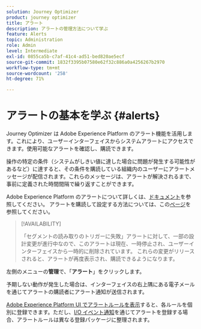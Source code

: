 ```yaml
---
solution: Journey Optimizer
product: journey optimizer
title: アラート
description: アラートの管理方法について学ぶ
feature: Alerts
topic: Administration
role: Admin
level: Intermediate
exl-id: 0855ca5b-c7af-41c4-ad51-bed820ae5ecf
source-git-commit: 1832f3395b07580e62f32c886a0a4256267b2970
workflow-type: tm+mt
source-wordcount: '258'
ht-degree: 71%

---
```


# アラートの基本を学ぶ {#alerts}

Journey Optimizer は Adobe Experience Platform のアラート機能を活用します。これにより、ユーザーインターフェイスからシステムアラートにアクセスできます。使用可能なアラートを確認し、購読できます。

操作の特定の条件（システムがしきい値に達した場合に問題が発生する可能性があるなど）に達すると、その条件を購読している組織内のユーザーにアラートメッセージが配信されます。これらのメッセージは、アラートが解決されるまで、事前に定義された時間間隔で繰り返すことができます。

Adobe Experience Platform のアラートについて詳しくは、[ドキュメント](https://experienceleague.adobe.com/docs/experience-platform/observability/alerts/overview.html?lang=ja)を参照してください。
アラートを購読して設定する方法については、この[ページ](https://experienceleague.adobe.com/docs/experience-platform/observability/alerts/ui.html?lang=ja)を参照してください。

>[!AVAILABILITY]
>
>「セグメントの読み取りのトリガーに失敗」アラートに対して、一部の設計変更が進行中なので、このアラートは現在、一時停止され、ユーザーインターフェイスから一時的に削除されています。 これらの変更がリリースされると、アラートが再度表示され、購読できるようになります。

左側のメニューの&#x200B;**管理**&#x200B;で、「**アラート**」をクリックします。

<!--A pre-configured alert for Journey Optimizer is available. This alert will warn you if a read segment node has not processed any profile during the defined time frame.

![](assets/alerts1.png)-->

予期しない動作が発生した場合は、インターフェイスの右上隅にある電子メールを通じてアラートの購読者にアラート通知が送信されます。

<!--![](assets/alerts2.png)-->


[Adobe Experience Platform UI でアラートルールを表示](https://experienceleague.adobe.com/docs/experience-platform/observability/alerts/ui.html?lang=ja)すると、各ルールを個別に登録できます。ただし、[I/O イベント通知](https://experienceleague.adobe.com/docs/experience-platform/observability/alerts/subscribe.html?lang=ja)を通じてアラートを登録する場合、アラートルールは異なる登録パッケージに整理されます。

<!--The I/O event subscription name corresponding to the Read segment alert is: "Journey read segment Delays, Failures and Errors".

>[!WARNING]
>
>These alerts apply only to live journeys. Alerts will not be triggered for journeys in test mode.-->
